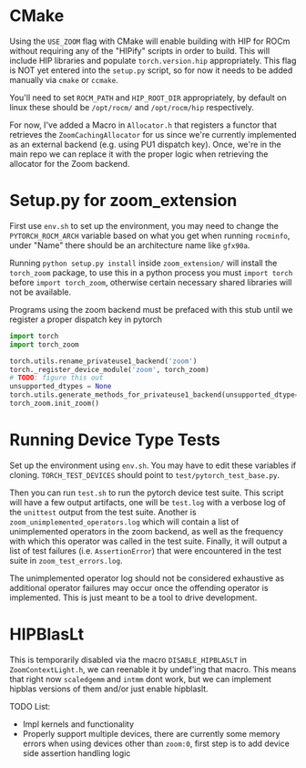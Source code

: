 # CMake

Using the `USE_ZOOM` flag with CMake will enable building with HIP for ROCm without requiring any of the "HIPify" scripts in order to build. This will include HIP libraries and populate `torch.version.hip` appropriately. This flag is NOT yet entered into the `setup.py` script, so for now it needs to be added manually via `cmake` or `ccmake`.

You'll need to set `ROCM_PATH` and `HIP_ROOT_DIR` appropriately, by default on linux these should be `/opt/rocm/` and `/opt/rocm/hip` respectively.

For now, I've added a Macro in `Allocator.h` that registers a functor that retrieves the `ZoomCachingAllocator` for us since we're currently implemented as an external backend (e.g. using PU1 dispatch key). Once, we're in the main repo we can replace it with the proper logic when retrieving the allocator for the Zoom backend.

# Setup.py for zoom_extension
First use `env.sh` to set up the environment, you may need to change the `PYTORCH_ROCM_ARCH` variable based on what you get when running `rocminfo`, under "Name" there should be an architecture name like `gfx90a`.

Running `python setup.py install` inside `zoom_extension/` will install the `torch_zoom` package, to use this in a python process you must `import torch` before `import torch_zoom`, otherwise certain necessary shared libraries will not be available.

Programs using the zoom backend must be prefaced with this stub until we register a proper dispatch key in pytorch

```python
import torch
import torch_zoom

torch.utils.rename_privateuse1_backend('zoom')
torch._register_device_module('zoom', torch_zoom)
# TODO: figure this out
unsupported_dtypes = None
torch.utils.generate_methods_for_privateuse1_backend(unsupported_dtype=unsupported_dtypes)
torch_zoom.init_zoom()
```

# Running Device Type Tests
Set up the environment using `env.sh`. You may have to edit these variables if cloning. `TORCH_TEST_DEVICES` should point to `test/pytorch_test_base.py`.

Then you can run `test.sh` to run the pytorch device test suite. This script will have a few output artifacts, one will be `test.log` with a verbose log of the `unittest` output from the test suite. Another is `zoom_unimplemented_operators.log` which will contain a list of unimplemented operators in the zoom backend, as well as the frequency with which this operator was called in the test suite. Finally, it will output a list of test failures (i.e. `AssertionError`) that were encountered in the test suite in `zoom_test_errors.log`.

The unimplemented operator log should not be considered exhaustive as additional operator failures may occur once the offending operator is implemented. This is just meant to be a tool to drive development.

# HIPBlasLt

This is temporarily disabled via the macro `DISABLE_HIPBLASLT` in `ZoomContextLight.h`, we can reenable it by undef'ing that macro. This means that right now `scaledgemm` and `intmm` dont work, but we can implement hipblas versions of them and/or just enable hipblaslt.

TODO List:

- Impl kernels and functionality
- Properly support multiple devices, there are currently some memory errors when using devices other than `zoom:0`, first step is to add device side assertion handling logic